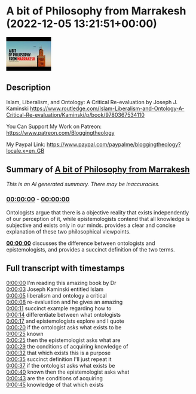 # A bit of Philosophy from Marrakesh (2022-12-05 13:21:51+00:00)

![alt A bit of Philosophy from Marrakesh](952CLhm97ik.jpg "A bit of Philosophy from Marrakesh")

## Description

Islam, Liberalism, and Ontology: A Critical Re-evaluation by Joseph J. Kaminski https://www.routledge.com/Islam-Liberalism-and-Ontology-A-Critical-Re-evaluation/Kaminski/p/book/9780367534110

You Can Support My Work on Patreon:
https://www.patreon.com/Bloggingtheology

My Paypal Link: 
https://www.paypal.com/paypalme/bloggingtheology?locale.x=en_GB

## Summary of [A bit of Philosophy from Marrakesh](https://www.youtube.com/watch?v=952CLhm97ik)


*This is an AI generated summary. There may be inaccuracies. [](/)*

### [00:00:00](https://www.youtube.com/watch?v=952CLhm97ik&t=0) - [00:00:00](https://www.youtube.com/watch?v=952CLhm97ik&t=0)

Ontologists argue that there is a objective reality that exists independently of our perception of it, while epistemologists contend that all knowledge is subjective and exists only in our minds.  provides a clear and concise explanation of these two philosophical viewpoints.

**[00:00:00](https://www.youtube.com/watch?v=952CLhm97ik&t=0)**  discusses the difference between ontologists and epistemologists, and provides a succinct definition of the two terms.

## Full transcript with timestamps

[0:00:00](https://youtu.be/952CLhm97ik?t=0) I'm reading this amazing book by Dr  
[0:00:03](https://youtu.be/952CLhm97ik?t=3) Joseph Kaminski entitled Islam  
[0:00:05](https://youtu.be/952CLhm97ik?t=5) liberalism and ontology a critical  
[0:00:08](https://youtu.be/952CLhm97ik?t=8) re-evaluation and he gives an amazing  
[0:00:11](https://youtu.be/952CLhm97ik?t=11) succinct example regarding how to  
[0:00:14](https://youtu.be/952CLhm97ik?t=14) differentiate between what ontologists  
[0:00:17](https://youtu.be/952CLhm97ik?t=17) and epistemologists explore and I quote  
[0:00:20](https://youtu.be/952CLhm97ik?t=20) if the ontologist asks what exists to be  
[0:00:25](https://youtu.be/952CLhm97ik?t=25) known  
[0:00:25](https://youtu.be/952CLhm97ik?t=25) then the epistemologist asks what are  
[0:00:29](https://youtu.be/952CLhm97ik?t=29) the conditions of acquiring knowledge of  
[0:00:32](https://youtu.be/952CLhm97ik?t=32) that which exists this is a purpose  
[0:00:35](https://youtu.be/952CLhm97ik?t=35) succinct definition I'll just repeat it  
[0:00:37](https://youtu.be/952CLhm97ik?t=37) if the ontologist asks what exists be  
[0:00:40](https://youtu.be/952CLhm97ik?t=40) known then the epistemologist asks what  
[0:00:43](https://youtu.be/952CLhm97ik?t=43) are the conditions of acquiring  
[0:00:45](https://youtu.be/952CLhm97ik?t=45) knowledge of that which exists  
